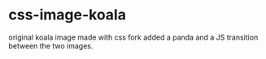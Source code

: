 # css-image-koala
original koala image made with css 
fork added a panda and a JS transition between 
the two images.
